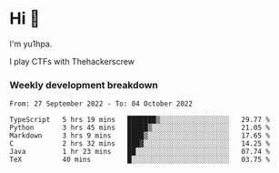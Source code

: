 # Hi 👋

I'm yu1hpa.

I play CTFs with Thehackerscrew

### Weekly development breakdown

<!--START_SECTION:waka-->

```text
From: 27 September 2022 - To: 04 October 2022

TypeScript   5 hrs 19 mins   ███████▒░░░░░░░░░░░░░░░░░   29.77 %
Python       3 hrs 45 mins   █████▒░░░░░░░░░░░░░░░░░░░   21.05 %
Markdown     3 hrs 9 mins    ████▒░░░░░░░░░░░░░░░░░░░░   17.65 %
C            2 hrs 32 mins   ███▓░░░░░░░░░░░░░░░░░░░░░   14.25 %
Java         1 hr 23 mins    ██░░░░░░░░░░░░░░░░░░░░░░░   07.74 %
TeX          40 mins         █░░░░░░░░░░░░░░░░░░░░░░░░   03.75 %
```

<!--END_SECTION:waka-->

